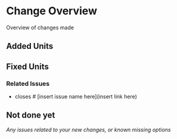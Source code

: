 # Change Overview

Overview of changes made

## Added Units

## Fixed Units

### Related Issues

- closes # [insert issue name here](insert link here)

## Not done yet

_Any issues related to your new changes, or known missing options_
